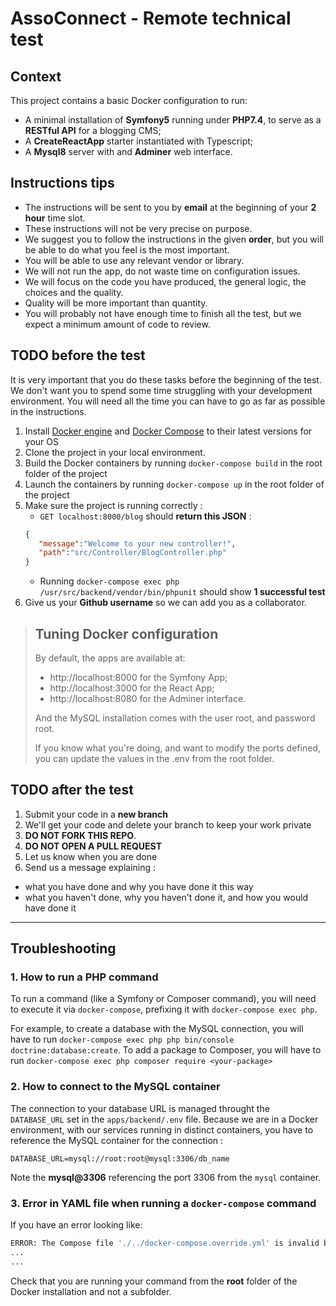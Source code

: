 # AssoConnect - Remote technical test

## Context

This project contains a basic Docker configuration to run:
* A minimal installation of **Symfony5** running under **PHP7.4**, to serve as a **RESTful API** for a blogging CMS;
* A **CreateReactApp** starter instantiated with Typescript;
* A **Mysql8** server with and **Adminer** web interface.


## Instructions tips

* The instructions will be sent to you by **email** at the beginning of your **2 hour** time slot.
* These instructions will not be very precise on purpose.
* We suggest you to follow the instructions in the given **order**, but you will be able to do what you feel is the most important.
* You will be able to use any relevant vendor or library.
* We will not run the app, do not waste time on configuration issues.
* We will focus on the code you have produced, the general logic, the choices and the quality.
* Quality will be more important than quantity.
* You will probably not have enough time to finish all the test, but we expect a minimum amount of code to review.

## TODO before the test

It is very important that you do these tasks before the beginning of the test. We don't want you to spend some time struggling with your development environment. You will need all the time you can have to go as far as possible in the instructions.

1. Install [Docker engine](https://docs.docker.com/install/) and [Docker Compose](https://docs.docker.com/compose/install/) to their latest versions for your OS
1. Clone the project in your local environment.
1. Build the Docker containers by running `docker-compose build` in the root folder of the project
1. Launch the containers by running `docker-compose up` in the root folder of the project
1. Make sure the project is running correctly :
   * `GET localhost:8000/blog` should **return this JSON** :
   ```json
   {
      "message":"Welcome to your new controller!",
      "path":"src/Controller/BlogController.php"
   }
   ```
   *  Running `docker-compose exec php /usr/src/backend/vendor/bin/phpunit` should show **1 successful test**
1. Give us your **Github username** so we can add you as a collaborator.


> ##  Tuning Docker configuration
> By default, the apps are available at:
> * http://localhost:8000 for the Symfony App;
> * http://localhost:3000 for the React App;
> * http://localhost:8080 for the Adminer interface.
>
> And the MySQL installation comes with the user root, and password root.
> 
> If you know what you're doing, and want to modify the ports defined, you can update the values in the .env from the root folder.

## TODO after the test

1. Submit your code in a **new branch**
1. We'll get your code and delete your branch to keep your work private
1. **DO NOT FORK THIS REPO**.
1. **DO NOT OPEN A PULL REQUEST**
1. Let us know when you are done
1. Send us a message explaining :
* what you have done and why you have done it this way
* what you haven't done, why you haven't done it, and how you would have done it

---
## Troubleshooting
### 1. How to run a PHP command
To run a command (like a Symfony or Composer command), you will need to execute it via `docker-compose`, prefixing it with `docker-compose exec php`.

For example, to create a database with the MySQL connection, you will have to run `docker-compose exec php php bin/console doctrine:database:create`. 
To add a package to Composer, you will have to run `docker-compose exec php composer require <your-package>`

### 2. How to connect to the MySQL container
The connection to your database URL is managed throught the `DATABASE_URL` set in the `apps/backend/.env` file. Because we are in a Docker environment, with our services running in distinct containers, you have to reference the MySQL container for the connection :

`DATABASE_URL=mysql://root:root@mysql:3306/db_name`

Note the **mysql@3306** referencing the port 3306 from the `mysql` container.

### 3. Error in YAML file when running a `docker-compose` command
If you have an error looking like:
```bash
ERROR: The Compose file './../docker-compose.override.yml' is invalid because:
...
...
```
Check that you are running your command from the **root** folder of the Docker installation and not a subfolder.